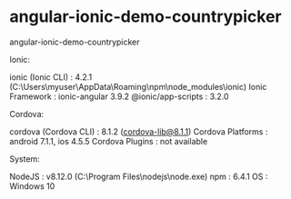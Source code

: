 # angular-ionic-demo-countrypicker
angular-ionic-demo-countrypicker



Ionic:

   ionic (Ionic CLI)  : 4.2.1 (C:\Users\myuser\AppData\Roaming\npm\node_modules\ionic)
   Ionic Framework    : ionic-angular 3.9.2
   @ionic/app-scripts : 3.2.0

Cordova:

   cordova (Cordova CLI) : 8.1.2 (cordova-lib@8.1.1)
   Cordova Platforms     : android 7.1.1, ios 4.5.5
   Cordova Plugins       : not available

System:

   NodeJS : v8.12.0 (C:\Program Files\nodejs\node.exe)
   npm    : 6.4.1
   OS     : Windows 10

